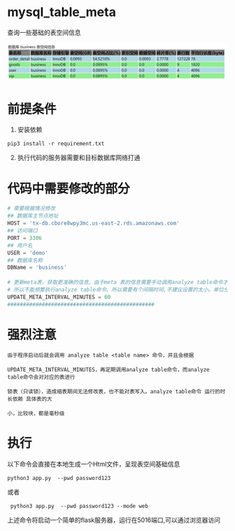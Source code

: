 # mysql_table_meta
查询一些基础的表空间信息

![例子](/assets/sample.jpg)

# 前提条件
1. 安装依赖
```
pip3 install -r requirement.txt
```
2. 执行代码的服务器需要和目标数据库网络打通


# 代码中需要修改的部分
```python
# 需要根据情况修改
## 数据库主节点地址
HOST = 'tx-db.cbore8wpy3mc.us-east-2.rds.amazonaws.com'
## 访问端口
PORT = 3306
## 用户名
USER = 'demo'
## 数据库名称
DBName = 'business'

# 更新meta表，获取更准确的信息。由于meta 表的信息需要手动调用analyze table命令才能更新，但是analyze 命令会对表进行上锁
# 所以不能频繁执行analyze table命令。所以需要有个间隔时间,不建议设置的太小。单位分钟
UPDATE_META_INTERVAL_MINUTES = 60
###############################################
```

# 强烈注意
```
由于程序启动后就会调用 analyze table <table name> 命令，并且会根据

UPDATE_META_INTERVAL_MINUTES，再定期调用analyze table命令，而analyze table命令会对对应的表进行

锁表（只读锁），造成缩表期间无法修改表，也不能对表写入。analyze table命令 运行的时长依赖 具体表的大

小，比较块，都是毫秒级
```

# 执行
以下命令会直接在本地生成一个Html文件，呈现表空间基础信息
```
python3 app.py  --pwd password123
```

或者
```
 python3 app.py  --pwd password123 --mode web
```
上述命令将启动一个简单的flask服务器，运行在5016端口,可以通过浏览器访问